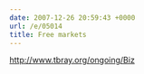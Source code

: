 ```yaml
---
date: 2007-12-26 20:59:43 +0000
url: /e/05014
title: Free markets
---
```


http://www.tbray.org/ongoing/Biz
